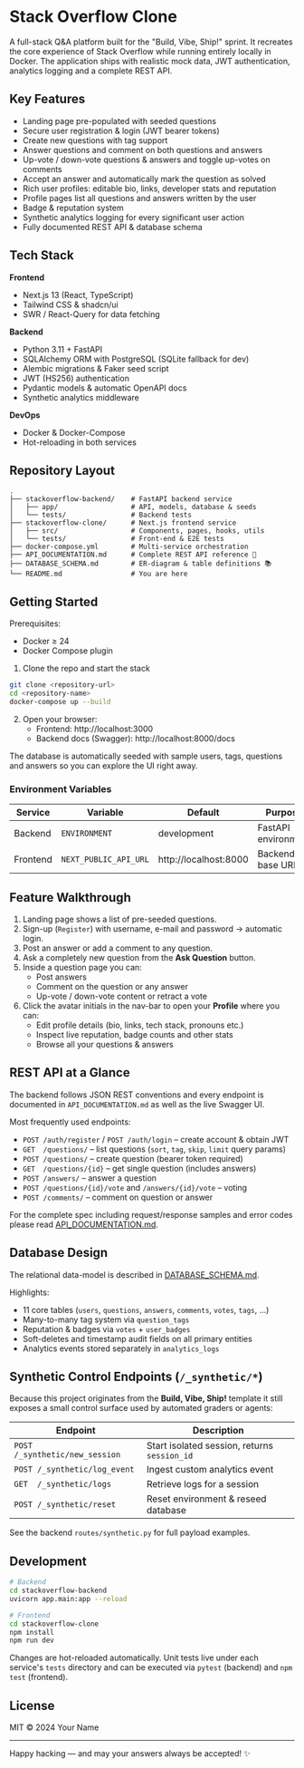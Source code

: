 # Stack Overflow Clone

A full-stack Q&A platform built for the "Build, Vibe, Ship!" sprint. It recreates the core experience of Stack Overflow while running entirely locally in Docker. The application ships with realistic mock data, JWT authentication, analytics logging and a complete REST API.

## Key Features

- Landing page pre-populated with seeded questions
- Secure user registration & login (JWT bearer tokens)
- Create new questions with tag support
- Answer questions and comment on both questions and answers
- Up-vote / down-vote questions & answers and toggle up-votes on comments
- Accept an answer and automatically mark the question as solved
- Rich user profiles: editable bio, links, developer stats and reputation
- Profile pages list all questions and answers written by the user
- Badge & reputation system
- Synthetic analytics logging for every significant user action
- Fully documented REST API & database schema

## Tech Stack

**Frontend**
- Next.js 13 (React, TypeScript)
- Tailwind CSS & shadcn/ui
- SWR / React-Query for data fetching

**Backend**
- Python 3.11 + FastAPI
- SQLAlchemy ORM with PostgreSQL (SQLite fallback for dev)
- Alembic migrations & Faker seed script
- JWT (HS256) authentication
- Pydantic models & automatic OpenAPI docs
- Synthetic analytics middleware

**DevOps**
- Docker & Docker-Compose
- Hot-reloading in both services

## Repository Layout

```text
.
├── stackoverflow-backend/    # FastAPI backend service
│   ├── app/                  # API, models, database & seeds
│   └── tests/                # Backend tests
├── stackoverflow-clone/      # Next.js frontend service
│   ├── src/                  # Components, pages, hooks, utils
│   └── tests/                # Front-end & E2E tests
├── docker-compose.yml        # Multi-service orchestration
├── API_DOCUMENTATION.md      # Complete REST API reference 🚀
├── DATABASE_SCHEMA.md        # ER-diagram & table definitions 📚
└── README.md                 # You are here
```

## Getting Started

Prerequisites:
- Docker ≥ 24
- Docker Compose plugin

1. Clone the repo and start the stack

```bash
git clone <repository-url>
cd <repository-name>
docker-compose up --build
```

2. Open your browser:
   - Frontend: http://localhost:3000
   - Backend docs (Swagger): http://localhost:8000/docs

The database is automatically seeded with sample users, tags, questions and answers so you can explore the UI right away.

### Environment Variables

| Service  | Variable              | Default                 | Purpose                |
|----------|-----------------------|-------------------------|------------------------|
| Backend  | `ENVIRONMENT`         | development             | FastAPI environment    |
| Frontend | `NEXT_PUBLIC_API_URL` | http://localhost:8000   | Backend base URL       |

## Feature Walkthrough

1. Landing page shows a list of pre-seeded questions.
2. Sign-up (`Register`) with username, e-mail and password → automatic login.
3. Post an answer or add a comment to any question.
4. Ask a completely new question from the **Ask Question** button.
5. Inside a question page you can:
   - Post answers
   - Comment on the question or any answer
   - Up-vote / down-vote content or retract a vote
6. Click the avatar initials in the nav-bar to open your **Profile** where you can:
   - Edit profile details (bio, links, tech stack, pronouns etc.)
   - Inspect live reputation, badge counts and other stats
   - Browse all your questions & answers

## REST API at a Glance

The backend follows JSON REST conventions and every endpoint is documented in `API_DOCUMENTATION.md` as well as the live Swagger UI.

Most frequently used endpoints:

- `POST /auth/register` / `POST /auth/login` – create account & obtain JWT
- `GET  /questions/` – list questions (`sort`, `tag`, `skip`, `limit` query params)
- `POST /questions/` – create question (bearer token required)
- `GET  /questions/{id}` – get single question (includes answers)
- `POST /answers/` – answer a question
- `POST /questions/{id}/vote` and `/answers/{id}/vote` – voting
- `POST /comments/` – comment on question or answer

For the complete spec including request/response samples and error codes please read [API_DOCUMENTATION.md](./API_DOCUMENTATION.md).

## Database Design

The relational data-model is described in [DATABASE_SCHEMA.md](./DATABASE_SCHEMA.md).

Highlights:

- 11 core tables (`users`, `questions`, `answers`, `comments`, `votes`, `tags`, …)
- Many-to-many tag system via `question_tags`
- Reputation & badges via `votes` + `user_badges`
- Soft-deletes and timestamp audit fields on all primary entities
- Analytics events stored separately in `analytics_logs`

## Synthetic Control Endpoints (`/_synthetic/*`)

Because this project originates from the **Build, Vibe, Ship!** template it still exposes a small control surface used by automated graders or agents:

| Endpoint                         | Description                                        |
|----------------------------------|----------------------------------------------------|
| `POST /_synthetic/new_session`   | Start isolated session, returns `session_id`       |
| `POST /_synthetic/log_event`     | Ingest custom analytics event                      |
| `GET  /_synthetic/logs`          | Retrieve logs for a session                        |
| `POST /_synthetic/reset`         | Reset environment & reseed database                |

See the backend `routes/synthetic.py` for full payload examples.

## Development

```bash
# Backend
cd stackoverflow-backend
uvicorn app.main:app --reload

# Frontend
cd stackoverflow-clone
npm install
npm run dev
```

Changes are hot-reloaded automatically. Unit tests live under each service's `tests` directory and can be executed via `pytest` (backend) and `npm test` (frontend).

## License

MIT © 2024 Your Name

---

Happy hacking — and may your answers always be accepted! ✨ 